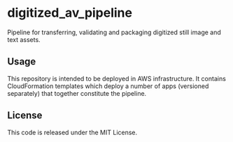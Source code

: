 # digitized_av_pipeline
Pipeline for transferring, validating and packaging digitized still image and text assets.

## Usage

This repository is intended to be deployed in AWS infrastructure. It contains CloudFormation 
templates which deploy a number of apps (versioned separately) that together constitute the 
pipeline.

## License

This code is released under the MIT License.